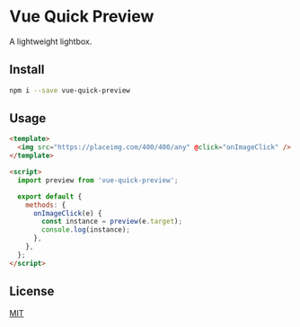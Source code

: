 # Vue Quick Preview

A lightweight lightbox.

## Install

```bash
npm i --save vue-quick-preview
```

## Usage

```html
<template>
  <img src="https://placeimg.com/400/400/any" @click="onImageClick" />
</template>

<script>
  import preview from 'vue-quick-preview';

  export default {
    methods: {
      onImageClick(e) {
        const instance = preview(e.target);
        console.log(instance);
      },
    },
  };
</script>
```

## License

[MIT](./LICENSE)
